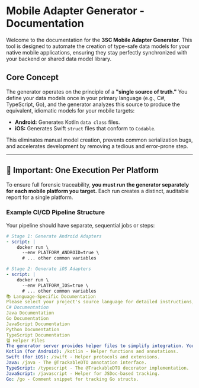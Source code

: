 ﻿# Mobile Adapter Generator - Documentation

Welcome to the documentation for the **3SC Mobile Adapter Generator**. This tool is designed to automate the creation of type-safe data models for your native mobile applications, ensuring they stay perfectly synchronized with your backend or shared data model library.

## Core Concept

The generator operates on the principle of a **"single source of truth."** You define your data models once in your primary language (e.g., C#, TypeScript, Go), and the generator analyzes this source to produce the equivalent, idiomatic models for your mobile targets:

-   **Android:** Generates Kotlin `data class` files.
-   **iOS:** Generates Swift `struct` files that conform to `Codable`.

This eliminates manual model creation, prevents common serialization bugs, and accelerates development by removing a tedious and error-prone step.

---

## 🚨 Important: One Execution Per Platform

To ensure full forensic traceability, **you must run the generator separately for each mobile platform you target.** Each run creates a distinct, auditable report for a single platform.

### Example CI/CD Pipeline Structure

Your pipeline should have separate, sequential jobs or steps:

```yaml
# Stage 1: Generate Android Adapters
- script: |
    docker run \
      --env PLATFORM_ANDROID=true \
      # ... other common variables

# Stage 2: Generate iOS Adapters
- script: |
    docker run \
      --env PLATFORM_IOS=true \
      # ... other common variables
📚 Language-Specific Documentation
Please select your project's source language for detailed instructions, configuration examples, and code samples.
C# Documentation
Java Documentation
Go Documentation
JavaScript Documentation
Python Documentation
TypeScript Documentation
헬 Helper Files
The generator server provides helper files to simplify integration. You can download these directly from the running container:
Kotlin (for Android): /kotlin - Helper functions and annotations.
Swift (for iOS): /swift - Helper protocols and extensions.
Java: /java - The @TrackableDTO annotation interface.
TypeScript: /typescript - The @TrackableDTO decorator implementation.
JavaScript: /javascript - Helper for JSDoc-based tracking.
Go: /go - Comment snippet for tracking Go structs.